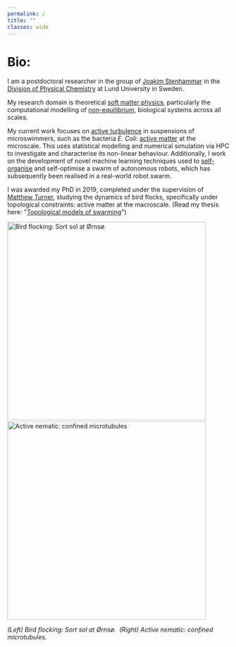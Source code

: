 ```yaml
---
permalink: /
title: ""
classes: wide
---
```


# Bio:

I am a postdoctoral researcher in the group of [Joakim Stenhammar](https://www.stenhammargroup.com/) in the [Division of Physical Chemistry](https://www.physchem.lu.se/) at Lund University in Sweden. 

My research domain is theoretical [soft matter physics](https://en.wikipedia.org/wiki/Soft_matter), particularly the computational modelling of [non-equilibrium](https://en.wikipedia.org/wiki/Non-equilibrium_thermodynamics), biological systems across all scales. 

My current work focuses on [active turbulence](https://en.wikipedia.org/wiki/Active_fluid#Active_turbulence) in suspensions of microswimmers, such as the bacteria _E. Coli_: [active matter](https://en.wikipedia.org/wiki/Active_matter) at the microscale. This uses statistical modelling and numerical simulation via HPC to investigate and characterise its non-linear behaviour. Additionally, I work on the development of novel machine learning techniques used to [self-organise](https://en.wikipedia.org/wiki/Self-organization) and self-optimise a swarm of autonomous robots, which has subsequently been realised in a real-world robot swarm.

I was awarded my PhD in 2019, completed under the supervision of [Matthew Turner](https://homepages.warwick.ac.uk/~phscz/), studying the dynamics of bird flocks, specifically under topological constraints: active matter at the macroscale. (Read my thesis here: "[Topological models of swarming](http://wrap.warwick.ac.uk/133344/1/WRAP_Theses_Lewis_2018.pdf)")

<img alt="Bird flocking: Sort sol at Ørnsø" src="https://upload.wikimedia.org/wikipedia/commons/9/92/Sort_sol_ved_%C3%98rns%C3%B8_2007.jpg" width="450"/> &nbsp; <img alt="Active nematic: confined microtubules" src="https://cdn.mos.cms.futurecdn.net/m8ygNodJufFoy444T8zrBQ-650-80.gif" width="450"/> 

_(Left) Bird flocking: Sort sol at Ørnsø.&nbsp;&nbsp;(Right) Active nematic: confined microtubules._
